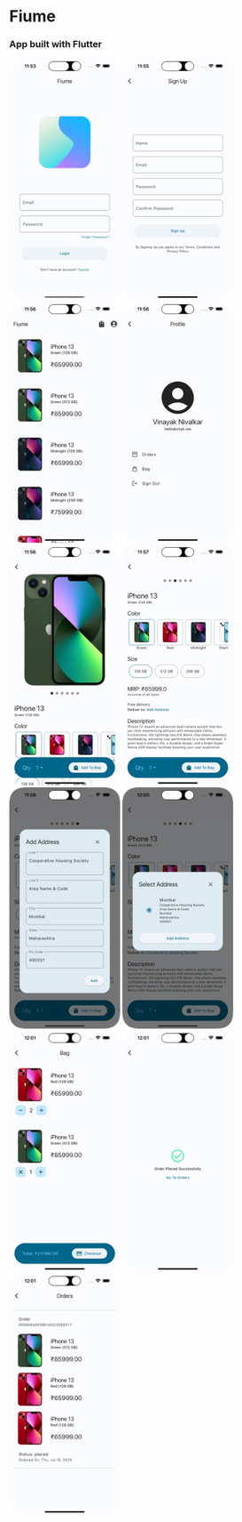 # Fiume

### App built with Flutter

<img src="sc/login.png" width="200" />
<img src="sc/signup.png" width="200" />
<img src="sc/index.png" width="200" />
<img src="sc/profile.png" width="200" />
<img src="sc/product1.png" width="200" />
<img src="sc/product2.png" width="200" />
<img src="sc/address1.png" width="200" />
<img src="sc/address2.png" width="200" />
<img src="sc/product3.png" width="200" />
<img src="sc/success.png" width="200" />
<img src="sc/order.png" width="200" />
